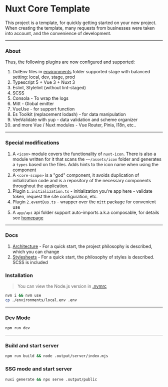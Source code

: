 # Nuxt Core Template

This project is a template, for quickly getting started on your new project.
When creating the template, many requests from businesses were taken into account, and the convenience of development.

---

### About

Thus, the following plugins are now configured and supported:

1. DotEnv files in [environments](./environments) folder supported stage with balanced setting: local, dev, stage, prod
2. Typescript 5 + Vue 3 + Nuxt 3
3. Eslint, Stylelint (without lint-staged)
4. SCSS
5. Consola - To wrap the logs
6. Mitt - Global emitter
7. VueUse - for support function
8. Es Toolkit (replacement lodash) - for data manipulation
9. VeeValidate with yup - data validation and scheme organizer
10. and more Vue / Nuxt modules - Vue Router, Pinia, I18n, etc..

---

### Special modifications

1. A `<icon>` module covers the functionality of `nuxt-icon`. There is also a module written for it that scans the `~~/assets/icon` folder and generates a `types` based on the files. Adds hints to the icon name when using the component
2. A `<core-scope>` is a "god" component, it avoids duplication of initialization code and is a repository of the necessary components throughout the application.
3. Plugin `1.initialization.ts` - initialization you're app here - validate token, request the site configuration, etc.
4. Plugin `2.eventBus.ts` - wrapper over the `mitt` package for convenient use
5. A `app/api` api folder support auto-imports a.k.a composable, for details see [homepage](./app/pages/index.vue)

---

### Docs

1. [Architecture](./docs/architecture.md) - For a quick start, the project philosophy is described, which you can change
2. [Stylesheets](./app/assets/stylesheets/README.md) - For a quick start, the philosophy of styles is described. SCSS is included

### Installation

> You can view the Node.js version in [.nvmrc](./.nvmrc)

```bash
nvm i && nvm use
cp ./environments/local.env .env
```

---

### Dev Mode

```bash
npm run dev
```

---

### Build and start server

```bash
npm run build && node .output/server/index.mjs
```

### SSG mode and start server

```bash
nuxi generate && npx serve .output/public
```
